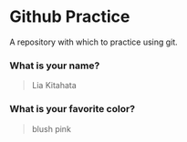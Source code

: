 # Github Practice

A repository with which to practice using git.

### What is your name?

> Lia Kitahata  


### What is your favorite color?

> blush pink
